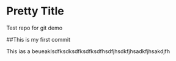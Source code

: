 Pretty Title
========

Test repo for git demo

##This is my first commit

This ias a beueaklsdfksdksdfksdfksdfhsdfjhsdkfjhsadkfjhsakdjfh
